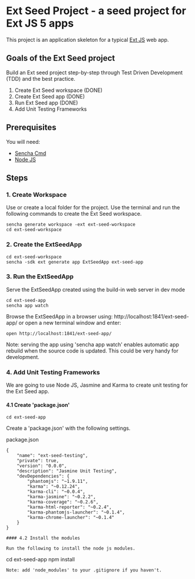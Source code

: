 # Ext Seed Project - a seed project for Ext JS 5 apps

This project is an application skeleton for a typical [Ext JS](http://www.sencha.com/products/extjs/) web app.

## Goals of the Ext Seed project

Build an Ext seed project step-by-step through Test Driven Development (TDD) and the best practice. 

1. Create Ext Seed workspace (DONE)
2. Create Ext Seed app (DONE)
3. Run Ext Seed app (DONE)
4. Add Unit Testing Frameworks

## Prerequisites

You will need:
- [Sencha Cmd](http://www.sencha.com/products/sencha-cmd/)
- [Node JS](http://nodejs.org/)

## Steps

### 1. Create Workspace

Use or create a local folder for the project. Use the terminal and run the following commands to create the Ext Seed workspace.

```
sencha generate workspace -ext ext-seed-workspace
cd ext-seed-workspace
```

### 2. Create the ExtSeedApp

```
cd ext-seed-workspace
sencha -sdk ext generate app ExtSeedApp ext-seed-app
```

### 3. Run the ExtSeedApp

Serve the ExtSeedApp created using the build-in web server in dev mode

```
cd ext-seed-app
sencha app watch
```

Browse the ExtSeedApp in a browser using: http://localhost:1841/ext-seed-app/ or open a new terminal window and enter:

```
open http://localhost:1841/ext-seed-app/
```

Note: serving the app using 'sencha app watch' enables automatic app rebuild when the source code is updated. This could be very handy for development.

### 4. Add Unit Testing Frameworks

We are going to use Node JS, Jasmine and Karma to create unit testing for the Ext Seed app.

#### 4.1 Create 'package.json'

```
cd ext-seed-app
```
Create a 'package.json' with the following settings.

package.json
```
{
    "name": "ext-seed-testing",
    "private": true,
    "version": "0.0.0",
    "description": "Jasmine Unit Testing",
    "devDependencies": {
        "phantomjs": "~1.9.11",
        "karma": "~0.12.24",
        "karma-cli": "~0.0.4",
        "karma-jasmine": "~0.2.2",
        "karma-coverage": "~0.2.6",
        "karma-html-reporter": "~0.2.4",
        "karma-phantomjs-launcher": "~0.1.4",
        "karma-chrome-launcher": "~0.1.4"
    }
}

#### 4.2 Install the modules

Run the following to install the node js modules.

```
cd ext-seed-app
npm install
```
Note: add 'node_modules' to your .gitignore if you haven't.

